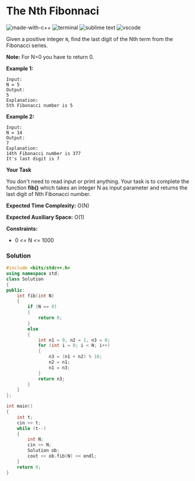 # The Nth Fibonnaci
![made-with-c++](https://img.shields.io/badge/Made%20with-C++-007396.svg)
![terminal](https://img.shields.io/badge/Windows%20Terminal-4D4D4D?logo=windows%20terminal&logoColor=white)
![sublime text](https://img.shields.io/badge/sublime_text-%23575757.svg?logo=sublime-text&logoColor=important)
![vscode](https://img.shields.io/badge/Visual_Studio_Code-0078D4?logo=visual%20studio%20code&logoColor=white)

Given a positive integer `N`, find the last digit of the Nth term from the Fibonacci series.

**Note:** For N=0 you have to return 0.

__Example 1:__
```
Input:
N = 5
Output:
5
Explanation:
5th Fibonacci number is 5
```
__Example 2:__
```
Input:
N = 14
Output:
7
Explanation:
14th Fibonacci number is 377
It's last digit is 7
```
__Your Task__

You don't need to read input or print anything. Your task is to complete the function **fib()** which takes an integer N as input parameter and returns the last digit of Nth Fibonacci number.

__Expected Time Complexity:__ O(N)

__Expected Auxiliary Space:__ O(1)

__Constraints:__
- 0 <= N <= 1000

### Solution
```cpp
#include <bits/stdc++.h>
using namespace std;
class Solution
{
public:
    int fib(int N)
    {
        if (N == 0)
        {
            return 0;
        }
        else
        {
            int n1 = 0, n2 = 1, n3 = 0;
            for (int i = 0; i < N; i++)
            {
                n3 = (n1 + n2) % 10;
                n2 = n1;
                n1 = n3;
            }
            return n3;
        }
    }
};

int main()
{
    int t;
    cin >> t;
    while (t--)
    {
        int N;
        cin >> N;
        Solution ob;
        cout << ob.fib(N) << endl;
    }
    return 0;
}
```